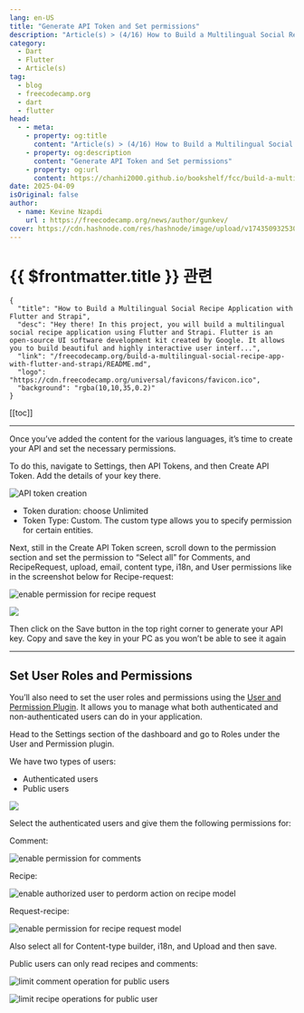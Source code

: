 ```yaml
---
lang: en-US
title: "Generate API Token and Set permissions"
description: "Article(s) > (4/16) How to Build a Multilingual Social Recipe Application with Flutter and Strapi"
category:
  - Dart
  - Flutter
  - Article(s)
tag:
  - blog
  - freecodecamp.org
  - dart
  - flutter
head:
  - - meta:
    - property: og:title
      content: "Article(s) > (4/16) How to Build a Multilingual Social Recipe Application with Flutter and Strapi"
    - property: og:description
      content: "Generate API Token and Set permissions"
    - property: og:url
      content: https://chanhi2000.github.io/bookshelf/fcc/build-a-multilingual-social-recipe-app-with-flutter-and-strapi/generate-api-token-and-set-permissions.html
date: 2025-04-09
isOriginal: false
author:
  - name: Kevine Nzapdi
    url : https://freecodecamp.org/news/author/gunkev/
cover: https://cdn.hashnode.com/res/hashnode/image/upload/v1743509325302/fd7d5d6c-9a48-4037-9cc2-3b35a92b6006.png
---
```


# {{ $frontmatter.title }} 관련

```component VPCard
{
  "title": "How to Build a Multilingual Social Recipe Application with Flutter and Strapi",
  "desc": "Hey there! In this project, you will build a multilingual social recipe application using Flutter and Strapi. Flutter is an open-source UI software development kit created by Google. It allows you to build beautiful and highly interactive user interf...",
  "link": "/freecodecamp.org/build-a-multilingual-social-recipe-app-with-flutter-and-strapi/README.md",
  "logo": "https://cdn.freecodecamp.org/universal/favicons/favicon.ico",
  "background": "rgba(10,10,35,0.2)"
}
```

[[toc]]

---

<SiteInfo
  name="How to Build a Multilingual Social Recipe Application with Flutter and Strapi"
  desc="Hey there! In this project, you will build a multilingual social recipe application using Flutter and Strapi. Flutter is an open-source UI software development kit created by Google. It allows you to build beautiful and highly interactive user interf..."
  url="https://freecodecamp.org/news/build-a-multilingual-social-recipe-app-with-flutter-and-strapi#heading-generate-api-token-and-set-permissions"
  logo="https://cdn.freecodecamp.org/universal/favicons/favicon.ico"
  preview="https://cdn.hashnode.com/res/hashnode/image/upload/v1743509325302/fd7d5d6c-9a48-4037-9cc2-3b35a92b6006.png"/>

Once you’ve added the content for the various languages, it’s time to create your API and set the necessary permissions.

To do this, navigate to Settings, then API Tokens, and then Create API Token. Add the details of your key there.

![API token creation](https://cdn.hashnode.com/res/hashnode/image/upload/v1743505239235/5a183f54-6469-4d4e-aa62-d81f4dccf8ae.png)

- Token duration: choose Unlimited
- Token Type: Custom. The custom type allows you to specify permission for certain entities.

Next, still in the Create API Token screen, scroll down to the permission section and set the permission to “Select all” for Comments, and RecipeRequest, upload, email, content type, i18n, and User permissions like in the screenshot below for Recipe-request:

![enable permission for recipe request](https://cdn.hashnode.com/res/hashnode/image/upload/v1743505260256/84f6f009-4c7a-4136-8497-6c22b9fa87de.png)

![](https://cdn.hashnode.com/res/hashnode/image/upload/v1744116611459/f5518d2e-5200-40b3-9b74-ed0b0adeeabb.png)

Then click on the Save button in the top right corner to generate your API key. Copy and save the key in your PC as you won’t be able to see it again

---

## Set User Roles and Permissions

You’ll also need to set the user roles and permissions using the [<VPIcon icon="iconfont icon-strapi"/>User and Permission Plugin](https://docs.strapi.io/dev-docs/plugins/users-permissions). It allows you to manage what both authenticated and non-authenticated users can do in your application.

Head to the Settings section of the dashboard and go to Roles under the User and Permission plugin.

We have two types of users:

- Authenticated users
- Public users

![](https://cdn.hashnode.com/res/hashnode/image/upload/v1744117848867/8023d7c4-c07b-43dc-ba00-89a958bc0672.png)

Select the authenticated users and give them the following permissions for:

Comment:

![enable permission for comments](https://cdn.hashnode.com/res/hashnode/image/upload/v1743505301527/3939448a-48f4-44fc-baa9-a528a78e73c7.png)

Recipe:

![enable authorized user to perdorm action on recipe model](https://cdn.hashnode.com/res/hashnode/image/upload/v1743505327113/f9224713-105d-4cdb-9a5b-4846d1789b07.png)

Request-recipe:

![enable permission for recipe request model](https://cdn.hashnode.com/res/hashnode/image/upload/v1743505346092/d328c629-4ea9-40a0-baa6-90a96ae364ec.png)

Also select all for Content-type builder, i18n, and Upload and then save.

Public users can only read recipes and comments:

![limit comment operation for public users](https://cdn.hashnode.com/res/hashnode/image/upload/v1743505362706/4d776b8f-84f9-4a41-a1d4-73b1a2fd6a4c.png)

![limit recipe operations for public user](https://cdn.hashnode.com/res/hashnode/image/upload/v1743505369235/54ed5f73-9841-43bf-a088-0079358b6b05.png)